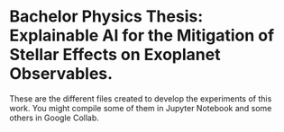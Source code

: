 # Bachelor Physics Thesis: Explainable AI for the Mitigation of Stellar Effects on Exoplanet Observables.

These are the different files created to develop the experiments of this work. You might compile some of them in Jupyter Notebook and some others in Google Collab.

